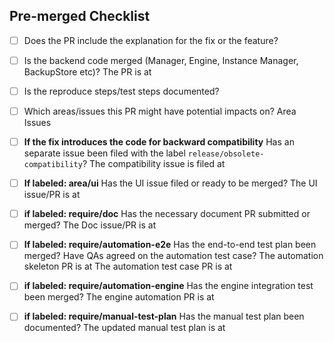 ## Pre-merged Checklist
* [ ] Does the PR include the explanation for the fix or the feature?

* [ ] Is the backend code merged (Manager, Engine, Instance Manager, BackupStore etc)?
The PR is at

* [ ] Is the reproduce steps/test steps documented?

* [ ] Which areas/issues this PR might have potential impacts on?
Area
Issues

* [ ] **If the fix introduces the code for backward compatibility** Has an separate issue been filed with the label `release/obsolete-compatibility`?
The compatibility issue is filed at

* [ ] **If labeled: area/ui** Has the UI issue filed or ready to be merged?
The UI issue/PR is at

* [ ] **if labeled: require/doc** Has the necessary document PR submitted or merged?
The Doc issue/PR is at

* [ ] **If labeled: require/automation-e2e** Has the end-to-end test plan been merged? Have QAs agreed on the automation test case?
The automation skeleton PR is at
The automation test case PR is at

* [ ] **if labeled: require/automation-engine** Has the engine integration test been merged?
The engine automation PR is at

* [ ] **if labeled: require/manual-test-plan** Has the manual test plan been documented?
The updated manual test plan is at
